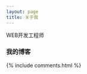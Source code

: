 ```yaml
---
layout: page
title: 关于我 
---
```


WEB开发工程师

<p>

<h3> 我的博客 </h3>  

<p>

<p> 

<p> 

<p> 


{% include comments.html %}

